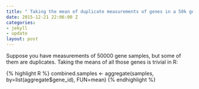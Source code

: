 ```yaml
---
title: " Taking the mean of duplicate measurements of genes in a 50k gene data frame"
date: 2015-12-21 22:06:00 Z
categories:
- jekyll
- update
layout: post
---
```


Suppose you have measurements of 50000 gene samples, but some of them are duplicates.
Taking the means of all those genes is trivial in R:

{% highlight R %}
combined.samples <- aggregate(samples, by=list(aggregate$gene_id), FUN=mean)
{% endhighlight %}
